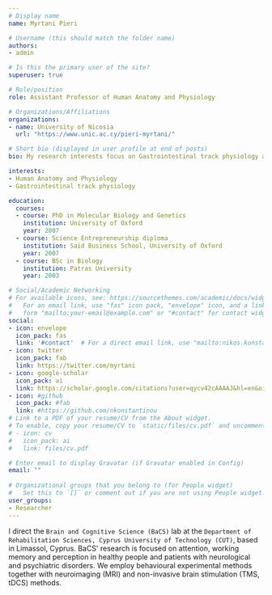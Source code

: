 ```yaml
---
# Display name
name: Myrtani Pieri

# Username (this should match the folder name)
authors:
- admin

# Is this the primary user of the site?
superuser: true

# Role/position
role: Assistant Professor of Human Anatomy and Physiology

# Organizations/Affiliations
organizations:
- name: University of Nicosia
  url: "https://www.unic.ac.cy/pieri-myrtani/"

# Short bio (displayed in user profile at end of posts)
bio: My research interests focus on Gastrointestinal track physiology and, in particular, the role of specific ingested micromolecules in tumorigenesis.

interests:
- Human Anatomy and Physiology
- Gastrointestinal track physiology

education:
  courses:
  - course: PhD in Molecular Biology and Genetics
    institution: University of Oxford
    year: 2007
  - course: Science Entrepreneurship diploma
    institution: Said Business School, University of Oxford
    year: 2007
  - course: BSc in Biology
    institution: Patras University
    year: 2003

# Social/Academic Networking
# For available icons, see: https://sourcethemes.com/academic/docs/widgets/#icons
#   For an email link, use "fas" icon pack, "envelope" icon, and a link in the
#   form "mailto:your-email@example.com" or "#contact" for contact widget.
social:
- icon: envelope
  icon_pack: fas
  link: '#contact'  # For a direct email link, use "mailto:nikos.konstantinou@cut.ac.cy".
- icon: twitter
  icon_pack: fab
  link: https://twitter.com/myrtani
- icon: google-scholar
  icon_pack: ai
  link: https://scholar.google.com/citations?user=qycv42cAAAAJ&hl=en&oi=ao
- icon: #github
  icon_pack: #fab
  link: #https://github.com/nkonstantinou
# Link to a PDF of your resume/CV from the About widget.
# To enable, copy your resume/CV to `static/files/cv.pdf` and uncomment the lines below.  
# - icon: cv
#   icon_pack: ai
#   link: files/cv.pdf

# Enter email to display Gravatar (if Gravatar enabled in Config)
email: ""
  
# Organizational groups that you belong to (for People widget)
#   Set this to `[]` or comment out if you are not using People widget.  
user_groups:
- Researcher
---
```


I direct the `Brain and Cognitive Science (BaCS)` lab at the `Department of Rehabilitation Sciences, Cyprus University of Technology (CUT)`, based in Limassol, Cyprus. BaCS' research is focused on attention, working memory and perception in healthy people and patients with neurological and psychiatric disorders. We employ behavioural experimental methods together with neuroimaging (MRI) and non-invasive brain stimulation (TMS, tDCS) methods.
